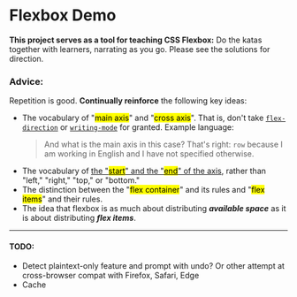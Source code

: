 # Flexbox Demo

**This project serves as a tool for teaching CSS Flexbox:** Do the katas together with learners, narrating as you go. Please see the solutions for direction.

### Advice:
Repetition is good. **Continually reinforce** the following key ideas:
-  The vocabulary of "<mark>main axis</mark>" and "<mark>cross axis</mark>". That is, don't take [`flex-direction`](https://developer.mozilla.org/en-US/docs/Web/CSS/CSS_Flexible_Box_Layout/Basic_Concepts_of_Flexbox#the_two_axes_of_flexbox) or [`writing-mode`](https://developer.mozilla.org/en-US/docs/Web/CSS/CSS_Flexible_Box_Layout/Relationship_of_Flexbox_to_Other_Layout_Methods#writing_modes) for granted. Example language:
    > And what is the main axis in this case? That's right: `row` because I am working in English and I have not specified otherwise.
-  The vocabulary of [the "<mark>start</mark>" and the "<mark>end</mark>" of the axis](https://developer.mozilla.org/en-US/docs/Web/CSS/CSS_Flexible_Box_Layout/Basic_Concepts_of_Flexbox#start_and_end_lines), rather than "left," "right," "top," or "bottom."
-  The distinction between the "<mark>flex container</mark>" and its rules and "<mark>flex items</mark>" and their rules.
-  The idea that flexbox is as much about distributing ***available space*** as it is about distributing ***flex items***.

---

#### TODO:
- Detect plaintext-only feature and prompt with undo? Or other attempt at cross-browser compat with Firefox, Safari, Edge
- Cache <style> elements individually
- Then add a "View Solution" toggle for each `.container`
- Capture Ctrl+/ and Cmd+/ to toggle line comments
- Perhaps the "Solutions" may be cachable, as well, to be restored by a page-wide Reset